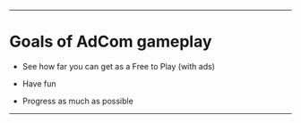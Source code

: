 
***

# Goals of AdCom gameplay

* See how far you can get as a Free to Play (with ads)

* Have fun

* Progress as much as possible

***

